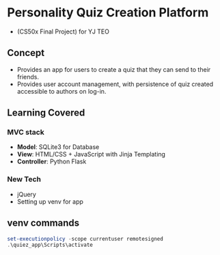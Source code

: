 # Personality Quiz Creation Platform
- (CS50x Final Project) for YJ TEO

## Concept
- Provides an app for users to create a quiz that they can send to their friends.
- Provides user account management, with persistence of quiz created accessible to authors on log-in.


## Learning Covered

### MVC stack
- **Model**: SQLite3 for Database
- **View**: HTML/CSS + JavaScript with Jinja Templating
- **Controller**: Python Flask

### New Tech
- jQuery
- Setting up venv for app


## venv commands
```powershell
set-executionpolicy -scope currentuser remotesigned
.\quiez_app\Scripts\activate
```